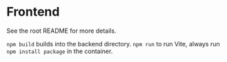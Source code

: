 # Frontend

See the root README for more details.

```npm build``` builds into the backend directory. ```npm run``` to run Vite, always run ```npm install package``` in the container.
